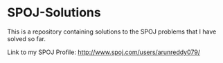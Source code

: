 # SPOJ-Solutions

This is a repository containing solutions to the SPOJ problems that I have solved so far. 

Link to my SPOJ Profile: http://www.spoj.com/users/arunreddy079/
